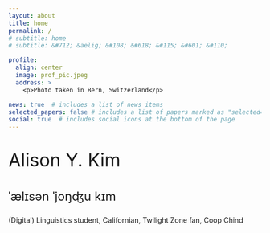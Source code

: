 ```yaml
---
layout: about
title: home
permalink: /
# subtitle: home
# subtitle: &#712; &aelig; &#108; &#618; &#115; &#601; &#110;

profile:
  align: center
  image: prof_pic.jpeg
  address: >
    <p>Photo taken in Bern, Switzerland</p>

news: true  # includes a list of news items
selected_papers: false # includes a list of papers marked as "selected={true}"
social: true  # includes social icons at the bottom of the page
---
```


<p style="font-size:36">Alison Y. Kim</p>
<p style="font-size:24">&#712;&aelig;l&#618;s&#601;n <!--# /ˈælɪsən/ --> &#712;jo&#331;&#676;u <!--# 'yoŋdʑu --> k&#618;m <!--# kɪm --></p>


(Digital) Linguistics student, Californian, Twilight Zone fan, Coop Chind
